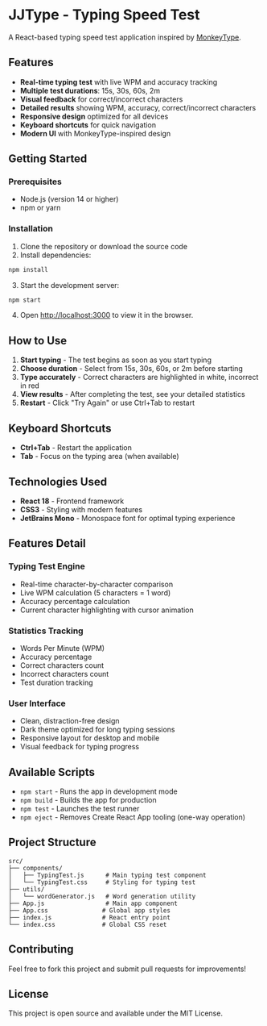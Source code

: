 # JJType - Typing Speed Test

A React-based typing speed test application inspired by [MonkeyType](https://monkeytype.com).

## Features

- **Real-time typing test** with live WPM and accuracy tracking
- **Multiple test durations**: 15s, 30s, 60s, 2m
- **Visual feedback** for correct/incorrect characters
- **Detailed results** showing WPM, accuracy, correct/incorrect characters
- **Responsive design** optimized for all devices
- **Keyboard shortcuts** for quick navigation
- **Modern UI** with MonkeyType-inspired design

## Getting Started

### Prerequisites

- Node.js (version 14 or higher)
- npm or yarn

### Installation

1. Clone the repository or download the source code
2. Install dependencies:
```bash
npm install
```

3. Start the development server:
```bash
npm start
```

4. Open [http://localhost:3000](http://localhost:3000) to view it in the browser.

## How to Use

1. **Start typing** - The test begins as soon as you start typing
2. **Choose duration** - Select from 15s, 30s, 60s, or 2m before starting
3. **Type accurately** - Correct characters are highlighted in white, incorrect in red
4. **View results** - After completing the test, see your detailed statistics
5. **Restart** - Click "Try Again" or use Ctrl+Tab to restart

## Keyboard Shortcuts

- **Ctrl+Tab** - Restart the application
- **Tab** - Focus on the typing area (when available)

## Technologies Used

- **React 18** - Frontend framework
- **CSS3** - Styling with modern features
- **JetBrains Mono** - Monospace font for optimal typing experience

## Features Detail

### Typing Test Engine
- Real-time character-by-character comparison
- Live WPM calculation (5 characters = 1 word)
- Accuracy percentage calculation
- Current character highlighting with cursor animation

### Statistics Tracking
- Words Per Minute (WPM)
- Accuracy percentage
- Correct characters count
- Incorrect characters count
- Test duration tracking

### User Interface
- Clean, distraction-free design
- Dark theme optimized for long typing sessions
- Responsive layout for desktop and mobile
- Visual feedback for typing progress

## Available Scripts

- `npm start` - Runs the app in development mode
- `npm build` - Builds the app for production
- `npm test` - Launches the test runner
- `npm eject` - Removes Create React App tooling (one-way operation)

## Project Structure

```
src/
├── components/
│   ├── TypingTest.js      # Main typing test component
│   └── TypingTest.css     # Styling for typing test
├── utils/
│   └── wordGenerator.js   # Word generation utility
├── App.js                 # Main app component
├── App.css               # Global app styles
├── index.js              # React entry point
└── index.css             # Global CSS reset
```

## Contributing

Feel free to fork this project and submit pull requests for improvements!

## License

This project is open source and available under the MIT License.
